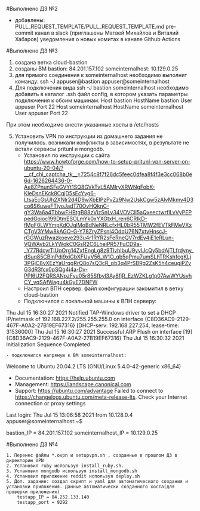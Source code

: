 #Выполнено ДЗ №2

- добавлены:
PULL_REQUEST_TEMPLATE/PULL_REQUEST_TEMPLATE.md
pre-commit
канал в slack (приглашены Матвей Михайлов и Виталий Хабаров)
уведомления о новых комитах в канале
Github Actions

#Выполнено ДЗ №3

1. создана ветка cloud-bastion
2. созданы ВМ 
	bastion: 84.201.157.102
	someinternalhost: 10.129.0.25 
3. для прямого соединения к someinternalhost необходимо выполнит команду: ssh -J appuser@bastion appuser@someinternalhost
4. Для подключения вида ssh -J bastion someinternalhost необходимо добавить в каталог .ssh  файл config, в котором указать параметры подключения к обоим машинам:
	Host bastion
	    HostName bastion
	    User appuser
            Port 22
	Host someinternalhost
	    HostName someinternalhost
	    User appuser
	    Port 22

При этом необходимо внести указанные хосты в /etc/hosts

5. Установить VPN  по инструкции из домашнего задания не получилось. возникали конфликты в зависимостях, в результате не встали сервисы pritunl и mongodb. 
	- Установил по инструкции с сайта https://www.howtoforge.com/how-to-setup-pritunl-vpn-server-on-ubuntu-20-04/?__cf_chl_captcha_tk__=7254c8f7f26dc5feec0dfea8f4f3e3cc068b0e6d-1626264436-0-Ae8ZPnunSFeGVYt1SQ8GVkTvL5AMlryXRWNgFobK-KIeDsnEKck8CqjD5sEcYvg6-LtsaEcGsUh2XNlr2d4D9wXbElPzPvZz9Nw2UskCgw5zAlvMkmy4D3co6S6uweFTiyoJadT70OvHQknC-gY3Wa6a4TbbwFHBtgB88zVizSnLv34VOVCll5aQxeectwrflLvVyPEPpedGoioc199DtmESOLmYk0xYXGtxH_ren6CRIkD-fMgF0LWYmpKdOJqlMoBdNeNRLcfxHL0bR55TMW2fEVTkFMeVXxCTgV3YMw8kAGO-G-Y78ZryZPsnI4OdqU76N7xtvHnscJ-rGGWuzRwazkoeve293u4r1RYR2sFeRneQV7rdEy4jE1eRLun-VQWAvb2LkYWokC0GsR2C6LheiPR57FuCD9a-_Y77RdcyrTIUqOrg14ZxfEngLg8z9TlvhIbuU9yvlJcQy5bdAjTLfrdyny_dSuq85CBInPdj9xiGbXFUyV56_W1O_gb5qPmu7umSLhTRKshfcgKLj3PGjC8vXEzYaUrqgRrQ8o7sQ3cR_pb3q4PrSBRg2ZsK5h4ceugiPZvG3dR3fcx0pSQg4i4a-Dv-PPI6U2FQRSANpzFyu05r85Sfbyl3Ay8fjR_EzWZKLg1p07AwWYUsyhCY_yqSAfWagu4kGyE7DNFW
	- Настроил ВПН сервер. файл конфигурации закомитил в ветку cloud-bastion
	- Подключился с локальной машины к ВПН серверу: 

Thu Jul 15 16:30:27 2021 Notified TAP-Windows driver to set a DHCP IP/netmask of 192.168.227.2/255.255.255.0 on interface {C8D36AC9-2129-467F-A0A2-27B19EF67316} [DHCP-serv: 192.168.227.254, lease-time: 31536000]
Thu Jul 15 16:30:27 2021 Successful ARP Flush on interface [19] {C8D36AC9-2129-467F-A0A2-27B19EF67316}
Thu Jul 15 16:30:32 2021 Initialization Sequence Completed

	- подключился напрямую к ВМ someinternalhost:

Welcome to Ubuntu 20.04.2 LTS (GNU/Linux 5.4.0-42-generic x86_64)

 * Documentation:  https://help.ubuntu.com
 * Management:     https://landscape.canonical.com
 * Support:        https://ubuntu.com/advantage
Failed to connect to https://changelogs.ubuntu.com/meta-release-lts. Check your Internet connection or proxy settings

Last login: Thu Jul 15 13:06:58 2021 from 10.128.0.4
appuser@someinternalhost:~$

bastion_IP = 84.201.157.102
someinternalhost_IP = 10.129.0.25

#Выполнено ДЗ №4


	1. Перенес файлы *.ovpn и setupvpn.sh , созданные в прошлом ДЗ в директорию VPN
	2. Установил ruby используя install_ruby.sh.
	3. Установил mongodb используя install_mongodb.sh
	4. Установил приложение reddit используя deploy.sh
	5. Доп. задание: создал скрипт и yaml для автоматического создания и установки приложения. Данные автоматически созданного хоста(для проверки приложения)
		testapp_IP = 84.252.133.140
	    testapp_port = 9292
